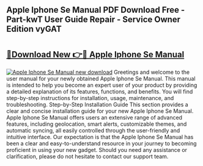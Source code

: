## Apple Iphone Se Manual PDF Download Free - Part-kwT User Guide Repair - Service Owner Edition vyGAT

# <h2><a href="http://bc28528.oget.top/?id=Apple+Iphone+Se+Manual">🔗Download New 👉🔴 Apple Iphone Se Manual</a></h2>

[![Apple Iphone Se Manual new download](https://i.imgur.com/5g1atiW.png)](http://bc28528.oget.top/?id=Apple+Iphone+Se+Manual)
Greetings and welcome to the user manual for your newly obtained Apple Iphone Se Manual. This manual is intended to help you become an expert user of your product by providing a detailed explanation of its features, functions, and benefits. You will find step-by-step instructions for installation, usage, maintenance, and troubleshooting. Step-by-Step Installation Guide This section provides a clear and concise installation guide for your new Apple Iphone Se Manual. Apple Iphone Se Manual offers users an extensive range of advanced features, including geolocation, smart alerts, customizable themes, and automatic syncing, all easily controlled through the user-friendly and intuitive interface. Our expectation is that the Apple Iphone Se Manual has been a clear and easy-to-understand resource in your journey to becoming proficient in using your new gadget. Should you need any assistance or clarification, please do not hesitate to contact our support team.
